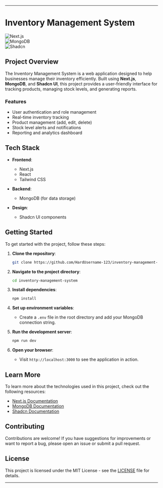

---

# Inventory Management System

![Next.js](https://img.shields.io/badge/Next.js-000000?style=flat&logo=next.js&logoColor=white)  
![MongoDB](https://img.shields.io/badge/MongoDB-47A248?style=flat&logo=mongodb&logoColor=white)  
![Shadcn](https://img.shields.io/badge/Shadcn-4A4A4A?style=flat&logo=shadcn&logoColor=white)  

## Project Overview

The Inventory Management System is a web application designed to help businesses manage their inventory efficiently. Built using **Next.js**, **MongoDB**, and **Shadcn UI**, this project provides a user-friendly interface for tracking products, managing stock levels, and generating reports.

### Features

- User authentication and role management
- Real-time inventory tracking
- Product management (add, edit, delete)
- Stock level alerts and notifications
- Reporting and analytics dashboard

## Tech Stack

- **Frontend**: 
  - Next.js
  - React
  - Tailwind CSS

- **Backend**: 
  - MongoDB (for data storage)

- **Design**: 
  - Shadcn UI components

## Getting Started

To get started with the project, follow these steps:

1. **Clone the repository**:
   ```bash
   git clone https://github.com/HardUsername-123/inventory-management-system.git
   ```

2. **Navigate to the project directory**:
   ```bash
   cd inventory-management-system
   ```

3. **Install dependencies**:
   ```bash
   npm install
   ```

4. **Set up environment variables**:
   - Create a `.env` file in the root directory and add your MongoDB connection string.

5. **Run the development server**:
   ```bash
   npm run dev
   ```

6. **Open your browser**:
   - Visit `http://localhost:3000` to see the application in action.

## Learn More

To learn more about the technologies used in this project, check out the following resources:

- [Next.js Documentation](https://nextjs.org/docs)
- [MongoDB Documentation](https://docs.mongodb.com/)
- [Shadcn Documentation](https://shadcn.dev/docs)

## Contributing

Contributions are welcome! If you have suggestions for improvements or want to report a bug, please open an issue or submit a pull request.

## License

This project is licensed under the MIT License - see the [LICENSE](LICENSE) file for details.

---
